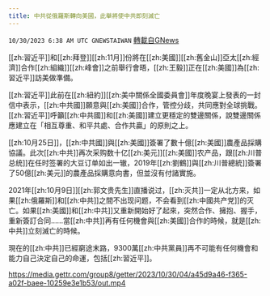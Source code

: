 ```yaml
---
title: 中共從俄羅斯轉向美國，此舉將使中共即刻滅亡
---
```

`10/30/2023 6:38 AM UTC GNEWSTAIWAN` [轉載自GNews](https://gnews.org/articles/1898054)

[[zh:習近平]]和[[zh:拜登]][[zh:11月]]份將在[[zh:美國]][[zh:舊金山]]亞太[[zh:經濟]]合作[[zh:組織]][[zh:峰會]]之前舉行會晤，[[zh:王毅]]正在[[zh:美國]]為[[zh:習近平]]訪美做準備。

  

[[zh:習近平]]此前在[[zh:紐約]][[zh:美中關係全國委員會]]年度晚宴上發表的一封信中表示，[[zh:中共國]]願意與[[zh:美國]]合作，管控分歧，共同應對全球挑戰。[[zh:習近平]]呼籲[[zh:中共國]]和[[zh:美國]]建立更穩定的雙邊關係，說雙邊關係應建立在「相互尊重、和平共處、合作共贏」的原則之上。

  

[[zh:10月25日]]，[[zh:中共國]]與[[zh:美國]]簽署了數十億[[zh:美國]]農產品採購協議。此次[[zh:中共]]再次采购数十亿[[zh:美元]][[zh:美國]]农产品，跟[[zh:川普总统]]在任时签署的大豆订单如出一辙，2019年[[zh:劉鶴]]與[[zh:川普總統]]簽署了50億[[zh:美元]]的農產品採購意向書，但並沒有付諸實施。

  

2021年[[zh:10月9日]][[zh:郭文贵先生]]直播说过，[[zh:灭共]]一定从北方来，如果[[zh:俄羅斯]]和[[zh:中共]]之間不出现问题，不会看到[[zh:中國共产党]]的灭亡。如果[[zh:美國]]和[[zh:中共]]又重新開始好了起來，突然合作、擁抱、握手，重新簽訂合同……當[[zh:中共]]再有任何機會與[[zh:美國]]合作的時候，就是[[zh:中共]]立刻滅亡的時候。

  

現在的[[zh:中共]]已經窮途末路，9300萬[[zh:中共黨員]]再不可能有任何機會和能力自己決定自己的命運，包括[[zh:習近平]]。


https://media.gettr.com/group8/getter/2023/10/30/04/a45d9a46-f365-a02f-baee-10259e3e1b53/out.mp4

